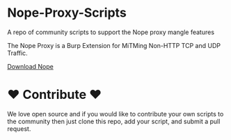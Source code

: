 # Nope-Proxy-Scripts
A repo of community scripts to support the Nope proxy mangle features 

The Nope Proxy is a Burp Extension for MiTMing Non-HTTP TCP and UDP Traffic. 

[Download Nope](https://github.com/summitt/Burp-Non-HTTP-Extension)


# ❤️ Contribute ❤️
We love open source and if you would like to contribute your own scripts to the community then just clone this repo, add your script, and submit a pull request. 
